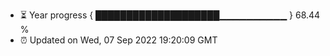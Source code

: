 - ⏳ Year progress { ████████████████████▁▁▁▁▁▁▁▁▁▁ } 68.44 %
- ⏰ Updated on Wed, 07 Sep 2022 19:20:09 GMT

